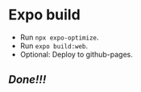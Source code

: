 # Expo build
- Run `npx expo-optimize`.
- Run `expo build:web`.
- Optional: Deploy to github-pages.

## *Done!!!*